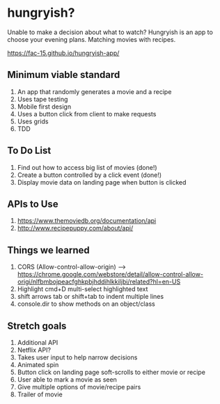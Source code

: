 # hungryish?
Unable to make a decision about what to watch?
Hungryish is an app to choose your evening plans. Matching movies with recipes.

https://fac-15.github.io/hungryish-app/

## Minimum viable standard
1. An app that randomly generates a movie and a recipe
2. Uses tape testing
3. Mobile first design
4. Uses a button click from client to make requests
5. Uses grids
6. TDD

## To Do List
1. Find out how to access big list of movies (done!)
2. Create a button controlled by a click event (done!)
3. Display movie data on landing page when button is clicked

## APIs to Use
1. https://www.themoviedb.org/documentation/api
2. http://www.recipepuppy.com/about/api/

## Things we learned
1. CORS (Allow-control-allow-origin)
  --> https://chrome.google.com/webstore/detail/allow-control-allow-origi/nlfbmbojpeacfghkpbjhddihlkkiljbi/related?hl=en-US
2. Highlight cmd+D multi-select highlighted text
3. shift arrows tab or shift+tab to indent multiple lines
4. console.dir to show methods on an object/class

## Stretch goals
1. Additional API
2. Netflix API?
3. Takes user input to help narrow decisions
4. Animated spin
5. Button click on landing page soft-scrolls to either movie or recipe
6. User able to mark a movie as seen
7. Give multiple options of movie/recipe pairs
8. Trailer of movie
